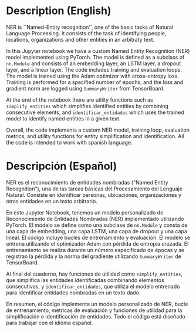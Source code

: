 # Description (English)

NER is ``Named-Entity recognition'', one of the basic tasks of Natural Language Processing. It consists of the task of identifying people, locations, organizations and other entities in an arbitraty text.

In this Jupyter notebook we have a custom Named Entity Recognition (NER) model implemented using PyTorch. The model is defined as a subclass of `nn.Module` and consists of an embedding layer, an LSTM layer, a dropout layer, and a linear layer. The code includes training and evaluation loops. The model is trained using the Adam optimizer with cross-entropy loss. Training is performed for a specified number of epochs, and the loss and gradient norm are logged using `SummaryWriter` from TensorBoard.

At the end of the notebook there are utility functions such as `simplify_entities` which simplifies identified entities by combining consecutive elements, and `identificar_entidades` which uses the trained model to identify named entities in a given text.

Overall, the code implements a custom NER model, training loop, evaluation metrics, and utility functions for entity simplification and identification. All the code is intended to work with spanish language.

# Descripción (Español)

NER es el reconocimiento de entidades nombradas ("Named Entity Recognition"), una de las tareas básicas del Procesamiento del Lenguaje Natural. Consiste en identificar personas, ubicaciones, organizaciones y otras entidades en un texto arbitrario.

En este Jupyter Notebook, tenemos un modelo personalizado de Reconocimiento de Entidades Nombradas (NER) implementado utilizando PyTorch. El modelo se define como una subclase de `nn.Module` y consta de una capa de embedding, una capa LSTM, una capa de dropout y una capa lineal. El código incluye bucles de entrenamiento y evaluación. El modelo se entrena utilizando el optimizador Adam con pérdida de entropía cruzada. El entrenamiento se realiza durante un número especificado de épocas y se registran la pérdida y la norma del gradiente utilizando `SummaryWriter` de TensorBoard.

Al final del cuaderno, hay funciones de utilidad como `simplify_entities`, que simplifica las entidades identificadas combinando elementos consecutivos, y `identificar_entidades`, que utiliza el modelo entrenado para identificar entidades nombradas en un texto dado.

En resumen, el código implementa un modelo personalizado de NER, bucle de entrenamiento, métricas de evaluación y funciones de utilidad para la simplificación e identificación de entidades. Todo el código está diseñado para trabajar con el idioma español.
